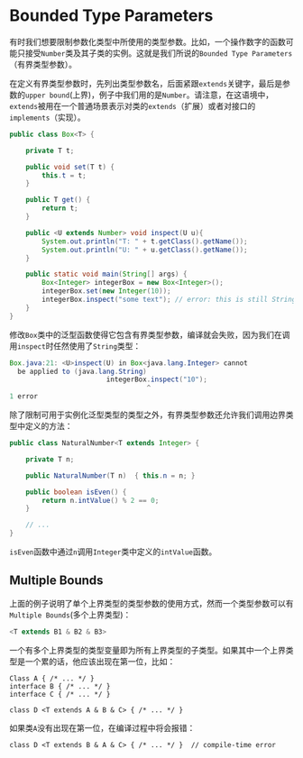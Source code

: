 # Bounded Type Parameters

有时我们想要限制参数化类型中所使用的类型参数。比如，一个操作数字的函数可能只接受`Number`类及其子类的实例。这就是我们所说的`Bounded Type Parameters`（有界类型参数）。

在定义有界类型参数时，先列出类型参数名，后面紧跟`extends`关键字，最后是参数的`upper bound`\(上界\)，例子中我们用的是`Number`。请注意，在这语境中，`extends`被用在一个普通场景表示对类的`extends`（扩展）或者对接口的`implements`（实现）。

```java
public class Box<T> {

    private T t;          

    public void set(T t) {
        this.t = t;
    }

    public T get() {
        return t;
    }

    public <U extends Number> void inspect(U u){
        System.out.println("T: " + t.getClass().getName());
        System.out.println("U: " + u.getClass().getName());
    }

    public static void main(String[] args) {
        Box<Integer> integerBox = new Box<Integer>();
        integerBox.set(new Integer(10));
        integerBox.inspect("some text"); // error: this is still String!
    }
}
```

修改`Box`类中的泛型函数使得它包含有界类型参数，编译就会失败，因为我们在调用`inspect`时任然使用了`String`类型：

```java
Box.java:21: <U>inspect(U) in Box<java.lang.Integer> cannot
  be applied to (java.lang.String)
                        integerBox.inspect("10");
                                  ^
1 error
```

除了限制可用于实例化泛型类型的类型之外，有界类型参数还允许我们调用边界类型中定义的方法：

```java
public class NaturalNumber<T extends Integer> {

    private T n;

    public NaturalNumber(T n)  { this.n = n; }

    public boolean isEven() {
        return n.intValue() % 2 == 0;
    }

    // ...
}
```

`isEven`函数中通过`n`调用`Integer`类中定义的`intValue`函数。

## Multiple Bounds

上面的例子说明了单个上界类型的类型参数的使用方式，然而一个类型参数可以有`Multiple Bounds`\(多个上界类型\)：

```java
<T extends B1 & B2 & B3>
```

一个有多个上界类型的类型变量即为所有上界类型的子类型。如果其中一个上界类型是一个累的话，他应该出现在第一位，比如：

```text
Class A { /* ... */ }
interface B { /* ... */ }
interface C { /* ... */ }

class D <T extends A & B & C> { /* ... */ }
```

如果类`A`没有出现在第一位，在编译过程中将会报错：

```text
class D <T extends B & A & C> { /* ... */ }  // compile-time error
```

